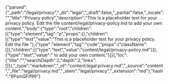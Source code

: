 {"parsed":{"_path":"/legal/privacy","_dir":"legal","_draft":false,"_partial":false,"_locale":"","title":"Privacy policy","description":"This is a placeholder text for your privacy policy. Edit the file content/legal/privacy-policy.md to add your own content.","body":{"type":"root","children":[{"type":"element","tag":"p","props":{},"children":[{"type":"text","value":"This is a placeholder text for your privacy policy. Edit the file "},{"type":"element","tag":"code","props":{"className":[]},"children":[{"type":"text","value":"content/legal/privacy-policy.md"}]},{"type":"text","value":" to add your own content."}]}],"toc":{"title":"","searchDepth":2,"depth":2,"links":[]}},"_type":"markdown","_id":"content:legal:privacy.md","_source":"content","_file":"legal/privacy.md","_stem":"legal/privacy","_extension":"md"},"hash":"6PsmQFlf99"}